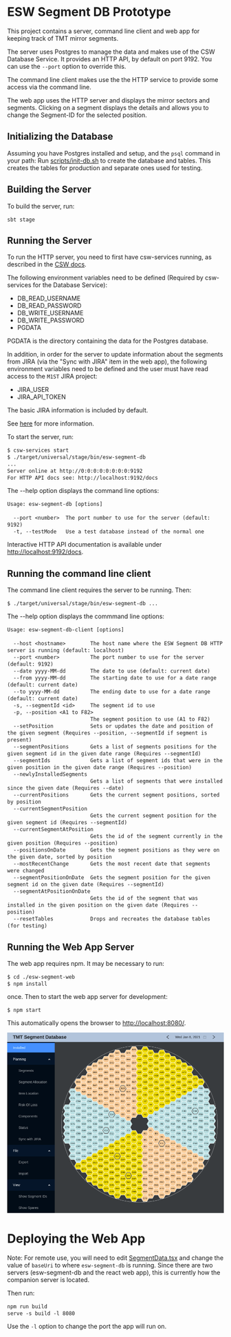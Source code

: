 # ESW Segment DB Prototype

This project contains a server, command line client and web app for keeping track of TMT mirror segments.

The server uses Postgres to manage the data and makes use of the CSW Database Service.
It provides an HTTP API, by default on port 9192. You can use the `--port` option to override this.

The command line client makes use the the HTTP service to provide some access via the command line.

The web app uses the HTTP server and displays the mirror sectors and segments. 
Clicking on a segment displays the details and allows you to change the Segment-ID for the selected position. 

## Initializing the Database

Assuming you have Postgres installed and setup, and the `psql` command in your path:
Run [scripts/init-db.sh](scripts/init-db.sh) to create the database and tables.
This creates the tables for production and separate ones used for testing.

## Building the Server

To build the server, run:

    sbt stage

## Running the Server

To run the HTTP server, you need to first have csw-services running, 
as described in the [CSW docs](https://tmtsoftware.github.io/csw/).

The following environment variables need to be defined (Required by csw-services for the Database Service):

* DB_READ_USERNAME
* DB_READ_PASSWORD
* DB_WRITE_USERNAME
* DB_WRITE_PASSWORD
* PGDATA

PGDATA is the directory containing the data for the Postgres database.

In addition, in order for the server to update information about the segments from JIRA (via the 
"Sync with JIRA" item in the web app), the 
following environment variables need to be defined and the user must have read access to the `M1ST` JIRA project:

* JIRA_USER
* JIRA_API_TOKEN

The basic JIRA information is included by default.

See [here](https://developer.atlassian.com/cloud/jira/platform/basic-auth-for-rest-apis/) for more information.

To start the server, run:

```
$ csw-services start
$ ./target/universal/stage/bin/esw-segment-db
...
Server online at http://0:0:0:0:0:0:0:0:9192
For HTTP API docs see: http://localhost:9192/docs
```

The --help option displays the command line options:

```
Usage: esw-segment-db [options]

  --port <number>  The port number to use for the server (default: 9192)
  -t, --testMode   Use a test database instead of the normal one
```

Interactive HTTP API documentation is available under 
[http://localhost:9192/docs](http://localhost:9192/docs).

## Running the command line client

The command line client requires the server to be running.
Then:
```
$ ./target/universal/stage/bin/esw-segment-db ...
```

The --help option displays the commmand line options:

```
Usage: esw-segment-db-client [options]

  --host <hostname>        The host name where the ESW Segment DB HTTP server is running (default: localhost)
  --port <number>          The port number to use for the server (default: 9192)
  --date yyyy-MM-dd        The date to use (default: current date)
  --from yyyy-MM-dd        The starting date to use for a date range (default: current date)
  --to yyyy-MM-dd          The ending date to use for a date range (default: current date)
  -s, --segmentId <id>     The segment id to use
  -p, --position <A1 to F82>
                           The segment position to use (A1 to F82)
  --setPosition            Sets or updates the date and position of the given segment (Requires --position, --segmentId if segment is present)
  --segmentPositions       Gets a list of segments positions for the given segment id in the given date range (Requires --segmentId)
  --segmentIds             Gets a list of segment ids that were in the given position in the given date range (Requires --position)
  --newlyInstalledSegments
                           Gets a list of segments that were installed since the given date (Requires --date)
  --currentPositions       Gets the current segment positions, sorted by position
  --currentSegmentPosition
                           Gets the current segment position for the given segment id (Requires --segmentId)
  --currentSegmentAtPosition
                           Gets the id of the segment currently in the given position (Requires --position)
  --positionsOnDate        Gets the segment positions as they were on the given date, sorted by position
  --mostRecentChange       Gets the most recent date that segments were changed
  --segmentPositionOnDate  Gets the segment position for the given segment id on the given date (Requires --segmentId)
  --segmentAtPositionOnDate
                           Gets the id of the segment that was installed in the given position on the given date (Requires --position)
  --resetTables            Drops and recreates the database tables (for testing)
```

 ## Running the Web App Server
 
 The web app requires npm. It may be necessary to run:
 
    $ cd ./esw-segment-web
    $ npm install

once. Then to start the web app server for development: 
 
    $ npm start

This automatically opens the browser to [http://localhost:8080/](http://localhost:8080/).

![screenshot](images/esw-segment-web.png)

# Deploying the Web App

Note: For remote use, you will need to edit [SegmentData.tsx](esw-segment-web/src/components/SegmentData.tsx) and change
the value of `baseUri` to where `esw-segment-db` is running. 
Since there are two servers (esw-segment-db and the react web app), this is currently how the companion server is located.

Then run:
    
    npm run build
    serve -s build -l 8080

Use the `-l` option to change the port the app will run on.
 

